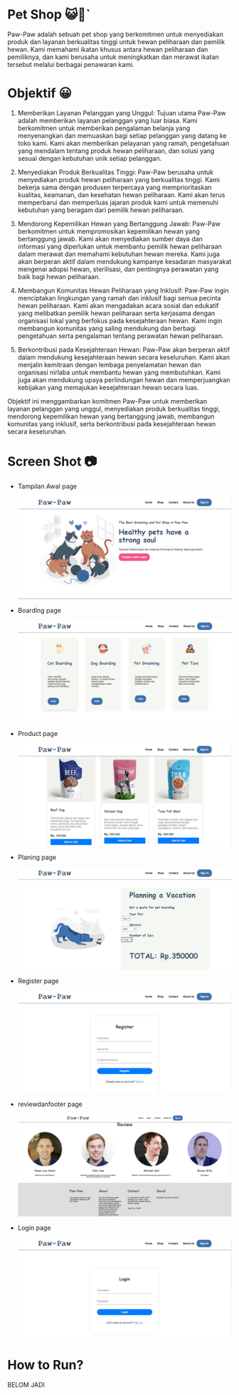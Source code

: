 # Pet Shop 😺🐶`

Paw-Paw adalah sebuah pet shop yang berkomitmen untuk menyediakan produk dan layanan berkualitas tinggi untuk hewan peliharaan dan pemilik hewan. Kami memahami ikatan khusus antara hewan peliharaan dan pemiliknya, dan kami berusaha untuk meningkatkan dan merawat ikatan tersebut melalui berbagai penawaran kami.

# Objektif 😀

1. Memberikan Layanan Pelanggan yang Unggul: Tujuan utama Paw-Paw adalah memberikan layanan pelanggan yang luar biasa. Kami berkomitmen untuk memberikan pengalaman belanja yang menyenangkan dan memuaskan bagi setiap pelanggan yang datang ke toko kami. Kami akan memberikan pelayanan yang ramah, pengetahuan yang mendalam tentang produk hewan peliharaan, dan solusi yang sesuai dengan kebutuhan unik setiap pelanggan.

2. Menyediakan Produk Berkualitas Tinggi: Paw-Paw berusaha untuk menyediakan produk hewan peliharaan yang berkualitas tinggi. Kami bekerja sama dengan produsen terpercaya yang memprioritaskan kualitas, keamanan, dan kesehatan hewan peliharaan. Kami akan terus memperbarui dan memperluas jajaran produk kami untuk memenuhi kebutuhan yang beragam dari pemilik hewan peliharaan.

3. Mendorong Kepemilikan Hewan yang Bertanggung Jawab: Paw-Paw berkomitmen untuk mempromosikan kepemilikan hewan yang bertanggung jawab. Kami akan menyediakan sumber daya dan informasi yang diperlukan untuk membantu pemilik hewan peliharaan dalam merawat dan memahami kebutuhan hewan mereka. Kami juga akan berperan aktif dalam mendukung kampanye kesadaran masyarakat mengenai adopsi hewan, sterilisasi, dan pentingnya perawatan yang baik bagi hewan peliharaan.

4. Membangun Komunitas Hewan Peliharaan yang Inklusif: Paw-Paw ingin menciptakan lingkungan yang ramah dan inklusif bagi semua pecinta hewan peliharaan. Kami akan mengadakan acara sosial dan edukatif yang melibatkan pemilik hewan peliharaan serta kerjasama dengan organisasi lokal yang berfokus pada kesejahteraan hewan. Kami ingin membangun komunitas yang saling mendukung dan berbagi pengetahuan serta pengalaman tentang perawatan hewan peliharaan.

5. Berkontribusi pada Kesejahteraan Hewan: Paw-Paw akan berperan aktif dalam mendukung kesejahteraan hewan secara keseluruhan. Kami akan menjalin kemitraan dengan lembaga penyelamatan hewan dan organisasi nirlaba untuk membantu hewan yang membutuhkan. Kami juga akan mendukung upaya perlindungan hewan dan memperjuangkan kebijakan yang memajukan kesejahteraan hewan secara luas.

Objektif ini menggambarkan komitmen Paw-Paw untuk memberikan layanan pelanggan yang unggul, menyediakan produk berkualitas tinggi, mendorong kepemilikan hewan yang bertanggung jawab, membangun komunitas yang inklusif, serta berkontribusi pada kesejahteraan hewan secara keseluruhan.

# Screen Shot 📷
* Tampilan Awal page

   <img src="./report/tampilan.jpg" alt="drawing" width="auto"/>

* Boarding page

   <img src="./report/boarding.jpg" alt="drawing" width="auto"/>

* Product page

   <img src="./report/product.jpg" alt="drawing" width="auto"/>

* Planing page

   <img src="./report/planning.jpg" alt="drawing" width="auto"/>

* Register page

   <img src="./report/register.jpg" alt="drawing" width="auto"/>

* reviewdanfooter page

   <img src="./report/reviewdanfooter.jpg" alt="drawing" width="auto"/>

* Login page

   <img src="./report/login.jpg" alt="drawing" width="auto"/>
   
   
# How to Run?

BELOM JADI
